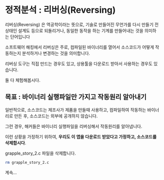# 정적분석 : 리버싱(Reversing)

리버싱(Reversing) 은 역공학이라는 뜻으로, 기술로 만들어진 무언가를 다시 만들기 전 상태인 설계도 등으로 되돌리거나, 동일한 동작을 하는 기계를 만들어내는 것을 의미하는 단어입니다

소프트웨어 해킹에서 리버싱은 주로, 컴파일된 바이너리를 열어서 소스코드가 어떻게 작동하는지 분석하거나 변경하는 것을 의미합니다.

리버싱 도구는 직접 만드는 경우도 있고, 상용툴을 다운로드 받아서 사용하는 경우도 있습니다.

둘 다 체험해봅시다.

## 목표 : 바이너리 실행파일만 가지고 작동원리 알아내기

일반적으로, 소스코드는 제조사가 제품을 만들때 사용하고, 컴파일하여 작동하는 바이너리로 만든 후, 소스코드는 외부에 공개하지 않습니다.

그런 경우, 해커들은 바이너리 실행파일을 리버싱해서 작동원리를 알아냅니다.

이런 상황을 가정하기 위하여, **우리도 이 앱을 다운로드 받았다고 가정하고, 소스코드를 삭제합시다**.

grapple_story_2.c 파일을 삭제합니다.

```bash
rm grapple_story_2.c
```

계속…